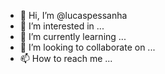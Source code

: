 - 👋 Hi, I’m @lucaspessanha
- 👀 I’m interested in ...
- 🌱 I’m currently learning ...
- 💞️ I’m looking to collaborate on ...
- 📫 How to reach me ...

<!---
lucaspessanha/lucaspessanha is a ✨ special ✨ repository because its `README.md` (this file) appears on your GitHub profile.
You can click the Preview link to take a look at your changes.
--->
